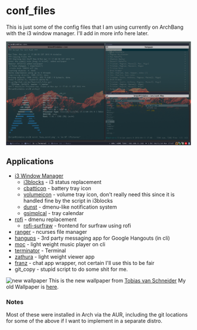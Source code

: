 # conf_files

This is just some of the config files that I am using currently on
ArchBang with the i3 window manager. I'll add in more info here later.

![busy screenshot](./busy_scrot.png "Busy Screenshot")

## Applications

* [i3 Window Manager](http://i3wm.org)
  * [i3blocks](http://vivien.github.io/i3blocks/) - i3 status replacement
  * [cbatticon](https://github.com/valr/cbatticon) - battery tray icon
  * [volumeicon](http://softwarebakery.com/maato/volumeicon.html) - volume tray icon, don't really need this since it is handled fine by the script in i3blocks
  * [dunst](http://www.knopwob.org/dunst/) - dmenu-like notification system
  * [gsimplcal](https://github.com/dmedvinsky/gsimplecal) - tray calendar
* [rofi](https://github.com/DaveDavenport/rofi) - dmenu replacement
  * [rofi-surfraw](https://github.com/carnager/rofi-scripts/tree/master/rofi-surfraw) - frontend for surfraw using rofi
* [ranger](https://wiki.archlinux.org/index.php/Ranger) - ncurses file manager
* [hangups](https://github.com/tdryer/hangups) - 3rd party messaging app for Google Hangouts (in cli)
* [moc](https://wiki.archlinux.org/index.php/Moc) - light weight music player on cli
* [terminator](http://gnometerminator.blogspot.com/p/introduction.html) - Terminal
* [zathura](https://pwmt.org/projects/zathura/) - light weight viewer app
* [franz](http://www.meetfranz.com) - chat app wrapper, not certain I'll use this to be fair
* git_copy - stupid script to do some shit for me.


![new wallpaper](./ocean_waves.jpg "New Wallpaper")
This is the new wallpaper from [Tobias van Schneider](https://unsplash.com/@vanschneider?photo=tmp3sxAl-DI)
My old Wallpaper is [here](./wtf.jpg).



### Notes
Most of these were installed in Arch via the AUR, including the git locations for some of the above if I want to implement in a separate distro.
